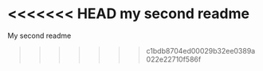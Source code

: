 <<<<<<< HEAD
my second readme
=======
My second readme
>>>>>>> c1bdb8704ed00029b32ee0389a022e22710f586f

